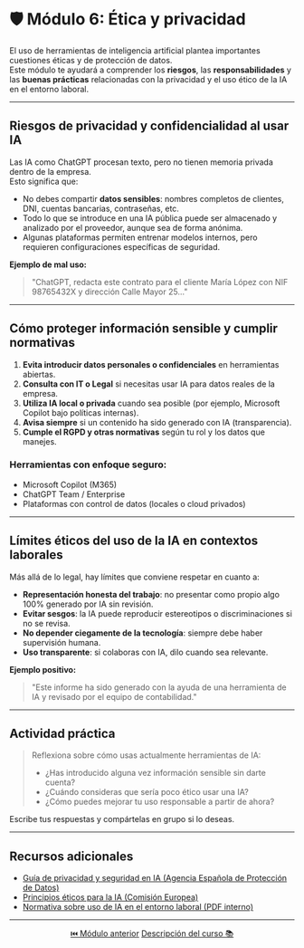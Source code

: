 # 🛡️ Módulo 6: Ética y privacidad

El uso de herramientas de inteligencia artificial plantea importantes cuestiones éticas y de protección de datos.  
Este módulo te ayudará a comprender los **riesgos**, las **responsabilidades** y las **buenas prácticas** relacionadas con la privacidad y el uso ético de la IA en el entorno laboral.

---

## Riesgos de privacidad y confidencialidad al usar IA

Las IA como ChatGPT procesan texto, pero no tienen memoria privada dentro de la empresa.  
Esto significa que:

- No debes compartir **datos sensibles**: nombres completos de clientes, DNI, cuentas bancarias, contraseñas, etc.
- Todo lo que se introduce en una IA pública puede ser almacenado y analizado por el proveedor, aunque sea de forma anónima.
- Algunas plataformas permiten entrenar modelos internos, pero requieren configuraciones específicas de seguridad.

**Ejemplo de mal uso:**
> "ChatGPT, redacta este contrato para el cliente María López con NIF 98765432X y dirección Calle Mayor 25..."

---

## Cómo proteger información sensible y cumplir normativas

1. **Evita introducir datos personales o confidenciales** en herramientas abiertas.
2. **Consulta con IT o Legal** si necesitas usar IA para datos reales de la empresa.
3. **Utiliza IA local o privada** cuando sea posible (por ejemplo, Microsoft Copilot bajo políticas internas).
4. **Avisa siempre** si un contenido ha sido generado con IA (transparencia).
5. **Cumple el RGPD y otras normativas** según tu rol y los datos que manejes.

### Herramientas con enfoque seguro:
- Microsoft Copilot (M365)
- ChatGPT Team / Enterprise
- Plataformas con control de datos (locales o cloud privados)

---

## Límites éticos del uso de la IA en contextos laborales

Más allá de lo legal, hay límites que conviene respetar en cuanto a:

- **Representación honesta del trabajo**: no presentar como propio algo 100% generado por IA sin revisión.
- **Evitar sesgos**: la IA puede reproducir estereotipos o discriminaciones si no se revisa.
- **No depender ciegamente de la tecnología**: siempre debe haber supervisión humana.
- **Uso transparente**: si colaboras con IA, dilo cuando sea relevante.

**Ejemplo positivo:**
> "Este informe ha sido generado con la ayuda de una herramienta de IA y revisado por el equipo de contabilidad."

---

## Actividad práctica

> Reflexiona sobre cómo usas actualmente herramientas de IA:  
> - ¿Has introducido alguna vez información sensible sin darte cuenta?  
> - ¿Cuándo consideras que sería poco ético usar una IA?  
> - ¿Cómo puedes mejorar tu uso responsable a partir de ahora?

Escribe tus respuestas y compártelas en grupo si lo deseas.

---

## Recursos adicionales

- [Guía de privacidad y seguridad en IA (Agencia Española de Protección de Datos)](https://www.aepd.es/)
- [Principios éticos para la IA (Comisión Europea)](https://digital-strategy.ec.europa.eu/)
- [Normativa sobre uso de IA en el entorno laboral (PDF interno)](/oficina_basico/stuff/etica_privacidad_navima.pdf)

---

<p align="center">
  <a href="https://hugocnl11.github.io/Formacion-interna-Navima/oficina_basico/modulo_5.html">⏮️ Módulo anterior</a> 
  <a href="https://hugocnl11.github.io/Formacion-interna-Navima/curso_ia_oficina.html">Descripción del curso 📚</a>
</p>
